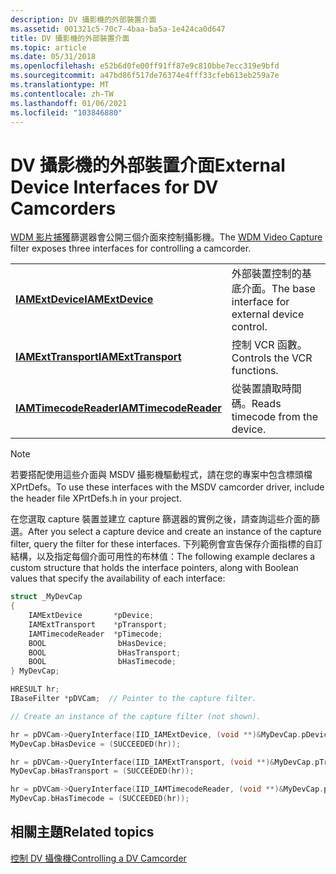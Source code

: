 ```yaml
---
description: DV 攝影機的外部裝置介面
ms.assetid: 001321c5-70c7-4baa-ba5a-1e424ca0d647
title: DV 攝影機的外部裝置介面
ms.topic: article
ms.date: 05/31/2018
ms.openlocfilehash: e52b6d0fe00ff91ff87e9c810bbe7ecc319e9bfd
ms.sourcegitcommit: a47bd86f517de76374e4fff33cfeb613eb259a7e
ms.translationtype: MT
ms.contentlocale: zh-TW
ms.lasthandoff: 01/06/2021
ms.locfileid: "103846880"
---
```

# <a name="external-device-interfaces-for-dv-camcorders"></a><span data-ttu-id="ff1cb-103">DV 攝影機的外部裝置介面</span><span class="sxs-lookup"><span data-stu-id="ff1cb-103">External Device Interfaces for DV Camcorders</span></span>

<span data-ttu-id="ff1cb-104">[WDM 影片捕獲](wdm-video-capture-filter.md)篩選器會公開三個介面來控制攝影機。</span><span class="sxs-lookup"><span data-stu-id="ff1cb-104">The [WDM Video Capture](wdm-video-capture-filter.md) filter exposes three interfaces for controlling a camcorder.</span></span>



|                                                |                                                 |
|------------------------------------------------|-------------------------------------------------|
| [<span data-ttu-id="ff1cb-105">**IAMExtDevice**</span><span class="sxs-lookup"><span data-stu-id="ff1cb-105">**IAMExtDevice**</span></span>](/windows/desktop/api/Strmif/nn-strmif-iamextdevice)           | <span data-ttu-id="ff1cb-106">外部裝置控制的基底介面。</span><span class="sxs-lookup"><span data-stu-id="ff1cb-106">The base interface for external device control.</span></span> |
| [<span data-ttu-id="ff1cb-107">**IAMExtTransport**</span><span class="sxs-lookup"><span data-stu-id="ff1cb-107">**IAMExtTransport**</span></span>](/windows/desktop/api/Strmif/nn-strmif-iamexttransport)     | <span data-ttu-id="ff1cb-108">控制 VCR 函數。</span><span class="sxs-lookup"><span data-stu-id="ff1cb-108">Controls the VCR functions.</span></span>                     |
| [<span data-ttu-id="ff1cb-109">**IAMTimecodeReader**</span><span class="sxs-lookup"><span data-stu-id="ff1cb-109">**IAMTimecodeReader**</span></span>](/windows/desktop/api/Strmif/nn-strmif-iamtimecodereader) | <span data-ttu-id="ff1cb-110">從裝置讀取時間碼。</span><span class="sxs-lookup"><span data-stu-id="ff1cb-110">Reads timecode from the device.</span></span>                 |



 

> [!Note]  
> <span data-ttu-id="ff1cb-111">若要搭配使用這些介面與 MSDV 攝影機驅動程式，請在您的專案中包含標頭檔 XPrtDefs。</span><span class="sxs-lookup"><span data-stu-id="ff1cb-111">To use these interfaces with the MSDV camcorder driver, include the header file XPrtDefs.h in your project.</span></span>

 

<span data-ttu-id="ff1cb-112">在您選取 capture 裝置並建立 capture 篩選器的實例之後，請查詢這些介面的篩選。</span><span class="sxs-lookup"><span data-stu-id="ff1cb-112">After you select a capture device and create an instance of the capture filter, query the filter for these interfaces.</span></span> <span data-ttu-id="ff1cb-113">下列範例會宣告保存介面指標的自訂結構，以及指定每個介面可用性的布林值：</span><span class="sxs-lookup"><span data-stu-id="ff1cb-113">The following example declares a custom structure that holds the interface pointers, along with Boolean values that specify the availability of each interface:</span></span>


```C++
struct _MyDevCap
{
    IAMExtDevice       *pDevice;
    IAMExtTransport    *pTransport;
    IAMTimecodeReader  *pTimecode;
    BOOL                bHasDevice;
    BOOL                bHasTransport;
    BOOL                bHasTimecode;
} MyDevCap;

HRESULT hr;
IBaseFilter *pDVCam;  // Pointer to the capture filter.

// Create an instance of the capture filter (not shown).

hr = pDVCam->QueryInterface(IID_IAMExtDevice, (void **)&MyDevCap.pDevice);
MyDevCap.bHasDevice = (SUCCEEDED(hr));

hr = pDVCam->QueryInterface(IID_IAMExtTransport, (void **)&MyDevCap.pTransport);
MyDevCap.bHasTransport = (SUCCEEDED(hr));

hr = pDVCam->QueryInterface(IID_IAMTimecodeReader, (void **)&MyDevCap.pTimecode);
MyDevCap.bHasTimecode = (SUCCEEDED(hr));
```



## <a name="related-topics"></a><span data-ttu-id="ff1cb-114">相關主題</span><span class="sxs-lookup"><span data-stu-id="ff1cb-114">Related topics</span></span>

<dl> <dt>

[<span data-ttu-id="ff1cb-115">控制 DV 攝像機</span><span class="sxs-lookup"><span data-stu-id="ff1cb-115">Controlling a DV Camcorder</span></span>](controlling-a-dv-camcorder.md)
</dt> </dl>

 

 



